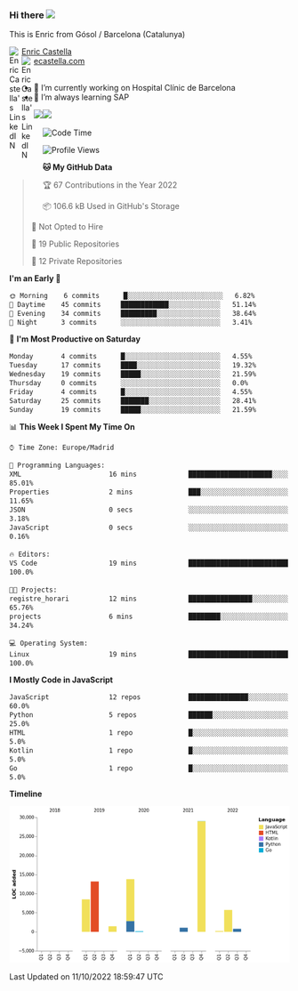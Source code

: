 ### Hi there <img src="https://media.giphy.com/media/hvRJCLFzcasrR4ia7z/giphy.gif" width="25px">

This is Enric from Gósol / Barcelona (Catalunya) 

<a href="https://www.linkedin.com/in/enric-castella/">
  <img align="left" alt="Enric Castella's LinkedIN" width="22px" src="https://raw.githubusercontent.com/peterthehan/peterthehan/master/assets/linkedin.svg" />
  Enric Castella
</a><br>

<a href="https://www.linkedin.com/in/enric-castella/">
  <img align="left" alt="Enric Castella's LinkedIN" width="22px" src="https://cdn-icons-png.flaticon.com/128/2034/2034607.png" />
  ecastella.com
</a><br><br>

- 🔭 I’m currently working on Hospital Clínic de Barcelona
- 🌱 I’m always learning SAP

<img align="left" height="170" src="https://github-readme-stats.vercel.app/api/top-langs/?username=enric11&layout=compact">

<img height="170" src="https://github-readme-stats.vercel.app/api?username=enric11&count_private=true&show_icons=true">

<!--START_SECTION:waka-->
![Code Time](http://img.shields.io/badge/Code%20Time-83%20hrs%2017%20mins-blue)

![Profile Views](http://img.shields.io/badge/Profile%20Views-0-blue)

**🐱 My GitHub Data** 

> 🏆 67 Contributions in the Year 2022
 > 
> 📦 106.6 kB Used in GitHub's Storage 
 > 
> 🚫 Not Opted to Hire
 > 
> 📜 19 Public Repositories 
 > 
> 🔑 12 Private Repositories  
 > 
**I'm an Early 🐤** 

```text
🌞 Morning    6 commits      █░░░░░░░░░░░░░░░░░░░░░░░░   6.82% 
🌆 Daytime    45 commits     ████████████░░░░░░░░░░░░░   51.14% 
🌃 Evening    34 commits     █████████░░░░░░░░░░░░░░░░   38.64% 
🌙 Night      3 commits      ░░░░░░░░░░░░░░░░░░░░░░░░░   3.41%

```
📅 **I'm Most Productive on Saturday** 

```text
Monday       4 commits      █░░░░░░░░░░░░░░░░░░░░░░░░   4.55% 
Tuesday      17 commits     ████░░░░░░░░░░░░░░░░░░░░░   19.32% 
Wednesday    19 commits     █████░░░░░░░░░░░░░░░░░░░░   21.59% 
Thursday     0 commits      ░░░░░░░░░░░░░░░░░░░░░░░░░   0.0% 
Friday       4 commits      █░░░░░░░░░░░░░░░░░░░░░░░░   4.55% 
Saturday     25 commits     ███████░░░░░░░░░░░░░░░░░░   28.41% 
Sunday       19 commits     █████░░░░░░░░░░░░░░░░░░░░   21.59%

```


📊 **This Week I Spent My Time On** 

```text
⌚︎ Time Zone: Europe/Madrid

💬 Programming Languages: 
XML                      16 mins             █████████████████████░░░░   85.01% 
Properties               2 mins              ███░░░░░░░░░░░░░░░░░░░░░░   11.65% 
JSON                     0 secs              ░░░░░░░░░░░░░░░░░░░░░░░░░   3.18% 
JavaScript               0 secs              ░░░░░░░░░░░░░░░░░░░░░░░░░   0.16%

🔥 Editors: 
VS Code                  19 mins             █████████████████████████   100.0%

🐱‍💻 Projects: 
registre_horari          12 mins             ████████████████░░░░░░░░░   65.76% 
projects                 6 mins              ████████░░░░░░░░░░░░░░░░░   34.24%

💻 Operating System: 
Linux                    19 mins             █████████████████████████   100.0%

```

**I Mostly Code in JavaScript** 

```text
JavaScript               12 repos            ███████████████░░░░░░░░░░   60.0% 
Python                   5 repos             ██████░░░░░░░░░░░░░░░░░░░   25.0% 
HTML                     1 repo              █░░░░░░░░░░░░░░░░░░░░░░░░   5.0% 
Kotlin                   1 repo              █░░░░░░░░░░░░░░░░░░░░░░░░   5.0% 
Go                       1 repo              █░░░░░░░░░░░░░░░░░░░░░░░░   5.0%

```


**Timeline**

![Chart not found](https://raw.githubusercontent.com/enric11/enric11/main/charts/bar_graph.png) 


 Last Updated on 11/10/2022 18:59:47 UTC
<!--END_SECTION:waka-->

<!-- ![](https://visitor-badge.glitch.me/badge?page_id=enric11.enric11) -->
